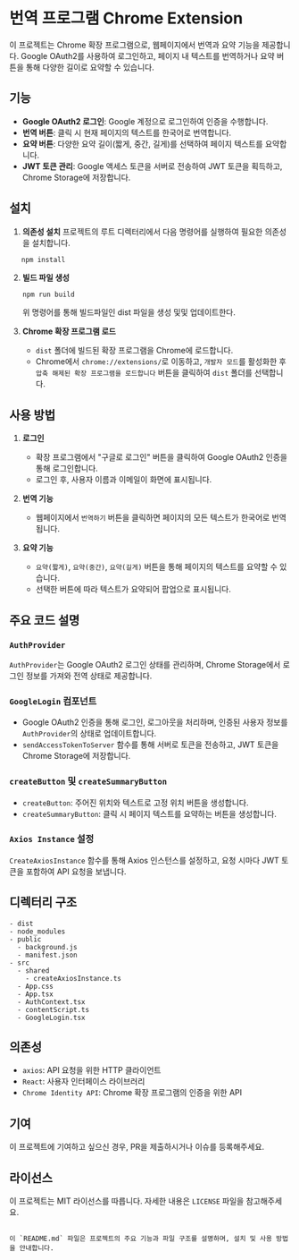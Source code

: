 
# 번역 프로그램 Chrome Extension

이 프로젝트는 Chrome 확장 프로그램으로, 웹페이지에서 번역과 요약 기능을 제공합니다. Google OAuth2를 사용하여 로그인하고, 페이지 내 텍스트를 번역하거나 요약 버튼을 통해 다양한 길이로 요약할 수 있습니다.

## 기능

- **Google OAuth2 로그인**: Google 계정으로 로그인하여 인증을 수행합니다.
- **번역 버튼**: 클릭 시 현재 페이지의 텍스트를 한국어로 번역합니다.
- **요약 버튼**: 다양한 요약 길이(짧게, 중간, 길게)를 선택하여 페이지 텍스트를 요약합니다.
- **JWT 토큰 관리**: Google 액세스 토큰을 서버로 전송하여 JWT 토큰을 획득하고, Chrome Storage에 저장합니다.

## 설치

1. **의존성 설치**
   프로젝트의 루트 디렉터리에서 다음 명령어를 실행하여 필요한 의존성을 설치합니다.
```bash
   npm install
````
2. **빌드 파일 생성**
   ```
   npm run build
   ```
   위 명령어를 통해 빌드파일인 dist 파일을 생성 및및 업데이트한다.

2. **Chrome 확장 프로그램 로드**
   - `dist` 폴더에 빌드된 확장 프로그램을 Chrome에 로드합니다.
   - Chrome에서 `chrome://extensions/`로 이동하고, `개발자 모드`를 활성화한 후 `압축 해제된 확장 프로그램을 로드합니다` 버튼을 클릭하여 `dist` 폴더를 선택합니다.

## 사용 방법

1. **로그인**

   - 확장 프로그램에서 "구글로 로그인" 버튼을 클릭하여 Google OAuth2 인증을 통해 로그인합니다.
   - 로그인 후, 사용자 이름과 이메일이 화면에 표시됩니다.

2. **번역 기능**

   - 웹페이지에서 `번역하기` 버튼을 클릭하면 페이지의 모든 텍스트가 한국어로 번역됩니다.

3. **요약 기능**
   - `요약(짧게)`, `요약(중간)`, `요약(길게)` 버튼을 통해 페이지의 텍스트를 요약할 수 있습니다.
   - 선택한 버튼에 따라 텍스트가 요약되어 팝업으로 표시됩니다.

## 주요 코드 설명

### `AuthProvider`

`AuthProvider`는 Google OAuth2 로그인 상태를 관리하며, Chrome Storage에서 로그인 정보를 가져와 전역 상태로 제공합니다.

### `GoogleLogin` 컴포넌트

- Google OAuth2 인증을 통해 로그인, 로그아웃을 처리하며, 인증된 사용자 정보를 `AuthProvider`의 상태로 업데이트합니다.
- `sendAccessTokenToServer` 함수를 통해 서버로 토큰을 전송하고, JWT 토큰을 Chrome Storage에 저장합니다.

### `createButton` 및 `createSummaryButton`

- `createButton`: 주어진 위치와 텍스트로 고정 위치 버튼을 생성합니다.
- `createSummaryButton`: 클릭 시 페이지 텍스트를 요약하는 버튼을 생성합니다.

### `Axios Instance` 설정

`CreateAxiosInstance` 함수를 통해 Axios 인스턴스를 설정하고, 요청 시마다 JWT 토큰을 포함하여 API 요청을 보냅니다.

## 디렉터리 구조

```
- dist
- node_modules
- public
  - background.js
  - manifest.json
- src
  - shared
    - createAxiosInstance.ts
  - App.css
  - App.tsx
  - AuthContext.tsx
  - contentScript.ts
  - GoogleLogin.tsx
```

## 의존성

- `axios`: API 요청을 위한 HTTP 클라이언트
- `React`: 사용자 인터페이스 라이브러리
- `Chrome Identity API`: Chrome 확장 프로그램의 인증을 위한 API

## 기여

이 프로젝트에 기여하고 싶으신 경우, PR을 제출하시거나 이슈를 등록해주세요.

## 라이선스

이 프로젝트는 MIT 라이선스를 따릅니다. 자세한 내용은 `LICENSE` 파일을 참고해주세요.

```

이 `README.md` 파일은 프로젝트의 주요 기능과 파일 구조를 설명하며, 설치 및 사용 방법을 안내합니다.
```
